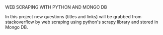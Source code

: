 WEB SCRAPING WITH PYTHON AND MONGO DB

In this project new questions (titles and links) will be grabbed from stackoverflow by web scraping using python's scrapy library and stored in Mongo DB.